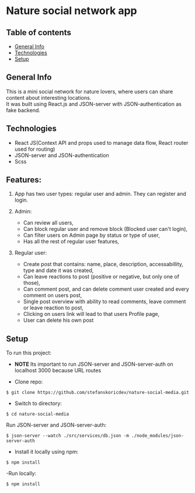 # Nature social network app

## Table of contents

- [General Info](#general-info)
- [Technologies](#technologies)
- [Setup](#setup)

## General Info

This is a mini social network for nature lovers, where users can share content about interesting locations.<br> It was built using React.js and JSON-server with JSON-authentication as fake backend.

## Technologies

- React JS(Context API and props used to manage data flow, React router used for routing)
- JSON-server and JSON-authentication
- Scss

## Features:

1. App has two user types: regular user and admin. They can register and login.

2. Admin:

   - Can review all users,
   - Can block regular user and remove block (Blocked user can't login),
   - Can filter users on Admin page by status or type of user,
   - Has all the rest of regular user features,

3. Regular user:
   - Create post that contains: name, place, description, accessabillity, type and date it was created,
   - Can leave reactions to post (positive or negative, but only one of those),
   - Can comment post, and can delete comment user created and every comment on users post,
   - Single post overview with ability to read comments, leave comment or leave reaction to post,
   - Clicking on users link will lead to that users Profile page,
   - User can delete his own post

## Setup

To run this project:

- **NOTE** Its important to run JSON-server and JSON-server-auth on localhost 3000 because URL routes

- Clone repo:

```
$ git clone https://github.com/stefanskoricdev/nature-social-media.git
```

- Switch to directory:

```
$ cd nature-social-media
```

Run JSON-server and JSON-server-auth:

```
$ json-server --watch ./src/services/db.json -m ./node_modules/json-server-auth
```

- Install it locally using npm:

```
$ npm install
```

-Run locally:

```
$ npm install
```
